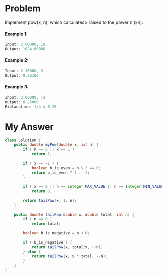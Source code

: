 # Problem

Implement pow(x, n), which calculates x raised to the power n (xn).

#### Example 1:

```swift
Input: 2.00000, 10
Output: 1024.00000
```

#### Example 2:

```swift
Input: 2.10000, 3
Output: 9.26100
```

#### Example 3:

```swift
Input: 2.00000, -2
Output: 0.25000
Explanation: 1/4 = 0.25
```

# My Answer
  
```java
class Solution {
    public double myPow(double x, int n) {
        if ( n == 0 || x == 1 )
            return 1;
        
        if ( x == -1 ) {
            boolean b_is_even = n % 2 == 0;
            return b_is_even ? 1 : -1;
        }
        
        if ( x == 0 || n == Integer.MAX_VALUE || n == Integer.MIN_VALUE)
            return 0;
        
        return tailPow(x, 1, n);
    }
    
    public double tailPow(double x, double total, int n) {
        if ( n == 0 )
            return total;
        
        boolean b_is_negative = n < 0;
        
        if ( b_is_negative ) {
            return tailPow(x, total/x, ++n);
        } else {
            return tailPow(x, x * total, --n);    
        }        
    }
}
```

